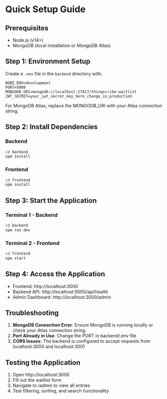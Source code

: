 # Quick Setup Guide

## Prerequisites
- Node.js (v14+)
- MongoDB (local installation or MongoDB Atlas)

## Step 1: Environment Setup

Create a `.env` file in the `backend` directory with:

```
NODE_ENV=development
PORT=5000
MONGODB_URI=mongodb://localhost:27017/thinqscribe-waitlist
JWT_SECRET=your_jwt_secret_key_here_change_in_production
```

For MongoDB Atlas, replace the MONGODB_URI with your Atlas connection string.

## Step 2: Install Dependencies

### Backend
```bash
cd backend
npm install
```

### Frontend
```bash
cd frontend
npm install
```

## Step 3: Start the Application

### Terminal 1 - Backend
```bash
cd backend
npm run dev
```

### Terminal 2 - Frontend
```bash
cd frontend
npm start
```

## Step 4: Access the Application

- Frontend: http://localhost:3000
- Backend API: http://localhost:5000/api/health
- Admin Dashboard: http://localhost:3000/admin

## Troubleshooting

1. **MongoDB Connection Error**: Ensure MongoDB is running locally or check your Atlas connection string
2. **Port Already in Use**: Change the PORT in backend/.env file
3. **CORS Issues**: The backend is configured to accept requests from localhost:3000 and localhost:3001

## Testing the Application

1. Open http://localhost:3000
2. Fill out the waitlist form
3. Navigate to /admin to view all entries
4. Test filtering, sorting, and search functionality